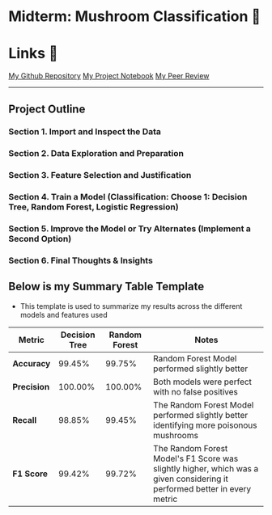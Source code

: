 # Midterm: Mushroom Classification 🍄

# Links 🔗
[My Github Repository](https://github.com/ryankrabbe/ml_classification_krabbe)
[My Project Notebook](https://github.com/ryankrabbe/ml_classification_krabbe/blob/main/classification_krabbe.ipynb)
[My Peer Review](https://github.com/ryankrabbe/ml_classification_krabbe/blob/main/peer_review.md)

---

## Project Outline

### Section 1. Import and Inspect the Data

### Section 2. Data Exploration and Preparation

### Section 3. Feature Selection and Justification

### Section 4. Train a Model (Classification: Choose 1: Decision Tree, Random Forest, Logistic Regression)

### Section 5. Improve the Model or Try Alternates (Implement a Second Option)

### Section 6. Final Thoughts & Insights

## Below is my Summary Table Template
- This template is used to summarize my results across the different models and features used

| Metric       | Decision Tree | Random Forest | Notes |
|--------------|----------------|----------------|-------|
| **Accuracy** | 99.45%         | 99.75%         | Random Forest Model performed slightly better |
| **Precision**| 100.00%        | 100.00%        | Both models were perfect with no false positives |
| **Recall**   | 98.85%         | 99.45%         | The Random Forest Model performed slightly better identifying more poisonous mushrooms |
| **F1 Score** | 99.42%         | 99.72%         | The Random Forest Model's F1 Score was slightly higher, which was a given considering it performed better in every metric |